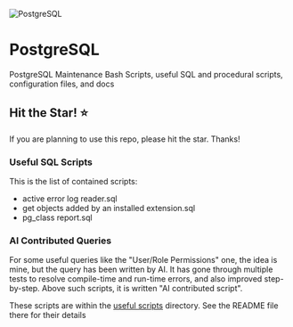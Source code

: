 
![PostgreSQL](https://img.shields.io/badge/PostgreSQL-blue?logo=postgresql&logoSize=auto&labelColor=ffffff)

# PostgreSQL

PostgreSQL Maintenance Bash Scripts, useful SQL and procedural scripts, configuration files, and docs

## Hit the Star! :star:

If you are planning to use this repo, please hit the star. Thanks!


### Useful SQL Scripts

This is the list of contained scripts:
* active error log reader.sql
* get objects added by an installed extension.sql
* pg_class report.sql

### AI Contributed Queries
For some useful queries like the "User/Role Permissions" one, the idea is mine, but the query has been written by AI. It has gone through
multiple tests to resolve compile-time and run-time errors, and also improved step-by-step. Above such scripts, it is written
"AI contributed script".

These scripts are within the [useful scripts](useful%20scripts) directory. See the README file there for their details

